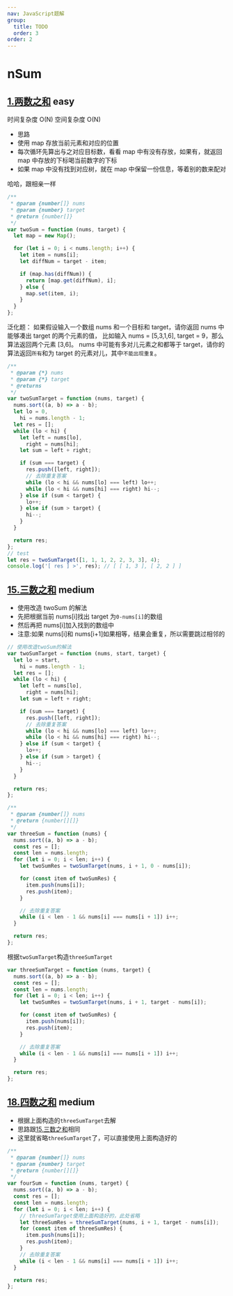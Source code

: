 ```yaml
---
nav: JavaScript题解
group:
  title: TODO
  order: 3
order: 2
---
```


# nSum

## [1.两数之和](https://leetcode.cn/problems/two-sum/) <Badge type="success">easy</Badge>

时间复杂度 O(N)
空间复杂度 O(N)

- 思路
- 使用 map 存放当前元素和对应的位置
- 每次循环先算出与之对应目标数，看看 map 中有没有存放，如果有，就返回 map 中存放的下标喝当前数字的下标
- 如果 map 中没有找到对应树，就在 map 中保留一份信息，等着别的数来配对

哈哈，跟相亲一样

```js
/**
 * @param {number[]} nums
 * @param {number} target
 * @return {number[]}
 */
var twoSum = function (nums, target) {
  let map = new Map();

  for (let i = 0; i < nums.length; i++) {
    let item = nums[i];
    let diffNum = target - item;

    if (map.has(diffNum)) {
      return [map.get(diffNum), i];
    } else {
      map.set(item, i);
    }
  }
};
```

泛化题：
如果假设输入一个数组 nums 和一个目标和 target，请你返回 nums 中能够凑出 target 的两个元素的值，
比如输入 nums = [5,3,1,6], target = 9，那么算法返回两个元素 [3,6]。
nums 中可能有多对儿元素之和都等于 target，请你的算法返回`所有`和为 target 的元素对儿，其中`不能出现重复`。

```js
/**
 * @param {*} nums
 * @param {*} target
 * @returns
 */
var twoSumTarget = function (nums, target) {
  nums.sort((a, b) => a - b);
  let lo = 0,
    hi = nums.length - 1;
  let res = [];
  while (lo < hi) {
    let left = nums[lo],
      right = nums[hi];
    let sum = left + right;

    if (sum === target) {
      res.push([left, right]);
      // 去除重复答案
      while (lo < hi && nums[lo] === left) lo++;
      while (lo < hi && nums[hi] === right) hi--;
    } else if (sum < target) {
      lo++;
    } else if (sum > target) {
      hi--;
    }
  }

  return res;
};
// test
let res = twoSumTarget([1, 1, 1, 2, 2, 3, 3], 4);
console.log('[ res ] >', res); // [ [ 1, 3 ], [ 2, 2 ] ]
```

## [15.三数之和](https://leetcode.cn/problems/3sum/) <Badge type="warning">medium</Badge>

- 使用改造 twoSum 的解法
- 先把根据当前 nums[i]找出 target 为`0-nums[i]`的数组
- 然后再把 nums[i]加入找到的数组中
- 注意:如果 nums[i]和 nums[i+1]如果相等，结果会重复，所以需要跳过相邻的

```js
// 使用改造twoSum的解法
var twoSumTarget = function (nums, start, target) {
  let lo = start,
    hi = nums.length - 1;
  let res = [];
  while (lo < hi) {
    let left = nums[lo],
      right = nums[hi];
    let sum = left + right;

    if (sum === target) {
      res.push([left, right]);
      // 去除重复答案
      while (lo < hi && nums[lo] === left) lo++;
      while (lo < hi && nums[hi] === right) hi--;
    } else if (sum < target) {
      lo++;
    } else if (sum > target) {
      hi--;
    }
  }

  return res;
};

/**
 * @param {number[]} nums
 * @return {number[][]}
 */
var threeSum = function (nums) {
  nums.sort((a, b) => a - b);
  const res = [];
  const len = nums.length;
  for (let i = 0; i < len; i++) {
    let twoSumRes = twoSumTarget(nums, i + 1, 0 - nums[i]);

    for (const item of twoSumRes) {
      item.push(nums[i]);
      res.push(item);
    }

    // 去除重复答案
    while (i < len - 1 && nums[i] === nums[i + 1]) i++;
  }

  return res;
};
```

根据`twoSumTarget`构造`threeSumTarget`

```js
var threeSumTarget = function (nums, target) {
  nums.sort((a, b) => a - b);
  const res = [];
  const len = nums.length;
  for (let i = 0; i < len; i++) {
    let twoSumRes = twoSumTarget(nums, i + 1, target - nums[i]);

    for (const item of twoSumRes) {
      item.push(nums[i]);
      res.push(item);
    }

    // 去除重复答案
    while (i < len - 1 && nums[i] === nums[i + 1]) i++;
  }

  return res;
};
```

## [18.四数之和](https://leetcode.cn/problems/4sum/) <Badge type="warning">medium</Badge>

- 根据上面构造的`threeSumTarget`去解
- 思路跟[15.三数之和](#15三数之和)相同
- 这里就省略`threeSumTarget`了，可以直接使用上面构造好的

```js
/**
 * @param {number[]} nums
 * @param {number} target
 * @return {number[][]}
 */
var fourSum = function (nums, target) {
  nums.sort((a, b) => a - b);
  const res = [];
  const len = nums.length;
  for (let i = 0; i < len; i++) {
    // threeSumTarget使用上面构造好的，此处省略
    let threeSumRes = threeSumTarget(nums, i + 1, target - nums[i]);
    for (const item of threeSumRes) {
      item.push(nums[i]);
      res.push(item);
    }
    // 去除重复答案
    while (i < len - 1 && nums[i] === nums[i + 1]) i++;
  }

  return res;
};
```
